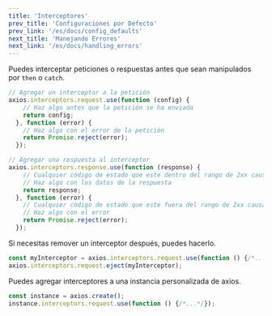 ```yaml
---
title: 'Interceptores'
prev_title: 'Configuraciones por Defecto'
prev_link: '/es/docs/config_defaults'
next_title: 'Manejando Errores'
next_link: '/es/docs/handling_errors'
---
```


Puedes interceptar peticiones o respuestas antes que sean manipulados por `then` o `catch`. 

```js
// Agregar un interceptor a la petición
axios.interceptors.request.use(function (config) {
    // Haz algo antes que la petición se ha enviada
    return config;
  }, function (error) {
    // Haz algo con el error de la petición
    return Promise.reject(error);
  });

// Agregar una respuesta al interceptor
axios.interceptors.response.use(function (response) {
    // Cualquier código de estado que este dentro del rango de 2xx causa la ejecución de esta función 
    // Haz algo con los datos de la respuesta
    return response;
  }, function (error) {
    // Cualquier código de estado que este fuera del rango de 2xx causa la ejecución de esta función
    // Haz algo con el error
    return Promise.reject(error);
  });
```

Si necesitas remover un interceptor después, puedes hacerlo.

```js
const myInterceptor = axios.interceptors.request.use(function () {/*...*/});
axios.interceptors.request.eject(myInterceptor);
```

Puedes agregar interceptores a una instancia personalizada de axios.

```js
const instance = axios.create();
instance.interceptors.request.use(function () {/*...*/});
```
